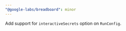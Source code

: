 ```yaml
---
"@google-labs/breadboard": minor
---
```


Add support for `interactiveSecrets` option on `RunConfig`.
